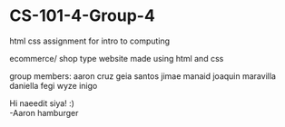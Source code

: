 # CS-101-4-Group-4
html css assignment for intro to computing

ecommerce/ shop type website made using html and css

group members:
aaron cruz
geia santos
jimae manaid
joaquin maravilla
daniella fegi
wyze inigo

Hi naeedit siya! :)<br>-Aaron
hamburger
